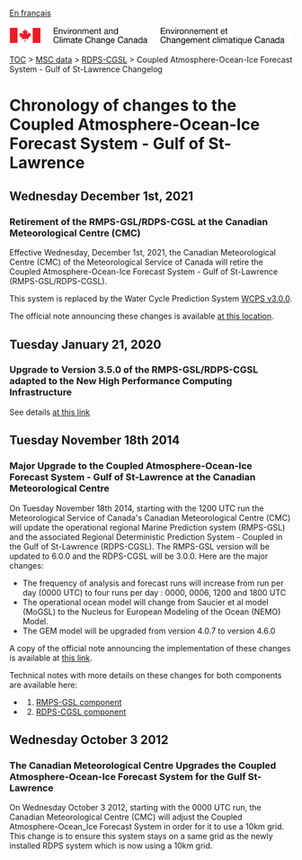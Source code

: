 [En français](changelog_rdps-cgsl_fr.md)

![ECCC logo](../../img_eccc-logo.png)

[TOC](../../readme_en.md) > [MSC data](../readme_en.md) > [RDPS-CGSL](readme_rdps-cgsl_en.md) >  Coupled Atmosphere-Ocean-Ice Forecast System - Gulf of St-Lawrence Changelog

# Chronology of changes to the Coupled Atmosphere-Ocean-Ice Forecast System - Gulf of St-Lawrence

## Wednesday December 1st, 2021

### Retirement of the RMPS-GSL/RDPS-CGSL at the Canadian Meteorological Centre (CMC)

Effective Wednesday, December 1st, 2021, the Canadian Meteorological Centre (CMC) of the Meteorological Service of Canada will retire the Coupled Atmosphere-Ocean-Ice Forecast System - Gulf of St-Lawrence (RMPS-GSL/RDPS-CGSL).

This system is replaced by the Water Cycle Prediction System [WCPS v3.0.0](../nwp_wcps/changelog_wcps_en.md). 

The official note announcing these changes is available [at this location](https://dd.meteo.gc.ca/doc/genots/2021/11/26/NOCN03_CWAO_262118___50159).

## Tuesday January 21, 2020

### Upgrade to Version 3.5.0 of the RMPS-GSL/RDPS-CGSL adapted to the New High Performance Computing Infrastructure

See details [at this link](../changelog_multisystems_en.md)

## Tuesday November 18th 2014

### Major Upgrade to the Coupled Atmosphere-Ocean-Ice Forecast System - Gulf of St-Lawrence at the Canadian Meteorological Centre

On Tuesday November 18th 2014, starting with the 1200 UTC run the Meteorological Service of Canada's Canadian Meteorological Centre (CMC) will update the operational regional Marine Prediction system (RMPS-GSL) and the associated Regional Deterministic Prediction System - Coupled in the Gulf of St-Lawrence (RDPS-CGSL). The RMPS-GSL version will be updated to 6.0.0 and the RDPS-CGSL will be 3.0.0. Here are the major changes:

* The frequency of analysis and forecast runs will increase from run per day (0000 UTC) to four runs per day : 0000, 0006, 1200 and 1800 UTC
* The operational ocean model will change from Saucier et al model (MoGSL) to the Nucleus for European Modeling of the Ocean (NEMO) Model.
* The GEM model will be upgraded from version 4.0.7 to version 4.6.0

A copy of the official note announcing the implementation of these changes is available at [this link](http://dd.meteo.gc.ca/doc/genots/2014/11/14/NOCN03_CWAO_141852___01271).

Technical notes with more details on these changes for both components are available here:

* 1) [RMPS-GSL component](https://collaboration.cmc.ec.gc.ca/cmc/cmoi/product_guide/docs/lib/technote_rmps-gsl-600_20141118_e.pdf)
* 2) [RDPS-CGSL component](https://collaboration.cmc.ec.gc.ca/cmc/cmoi/product_guide/docs/lib/technote_rdps-cgsl-300_20141118_e.pdf)


## Wednesday October 3 2012

### The Canadian Meteorological Centre Upgrades the Coupled Atmosphere-Ocean-Ice Forecast System for the Gulf St-Lawrence

On Wednesday October 3 2012, starting with the 0000 UTC run, the Canadian Meteorological Centre (CMC) will adjust the Coupled Atmosphere-Ocean_Ice Forecast System in order for it to use a 10km grid. This change is to ensure this system stays on a same grid as the newly installed RDPS system which is now using a 10km grid.



